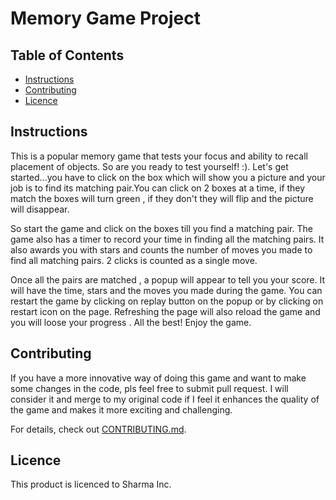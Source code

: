 # Memory Game Project

## Table of Contents

* [Instructions](#instructions)
* [Contributing](#contributing)
* [Licence](#Licence)

## Instructions

This is a popular memory game that tests your focus and ability to recall placement of objects. So are you ready to test yourself! :).
Let's get started...you have to click on the box which will show you a picture and your job is to find its matching pair.You can click on 2 boxes at a time, if they match the boxes will turn green , if they don't they will flip and the picture will disappear.

So start the game and click on the boxes till you find a matching pair. The game also has a timer to record your time in finding all the matching pairs. It also awards you with stars and counts the number of moves you made to find all matching pairs. 2 clicks is counted as a single move.

Once all the pairs are matched , a popup will appear to tell you your score. It will have the time, stars and the moves you made during the game. You can restart the game by clicking on replay button on the popup or by clicking on restart icon on the page. Refreshing the page will also reload the game and you will loose your progress .
All the best! Enjoy the game.

## Contributing

If you have a more innovative way of doing this game and want to make some changes in the code, pls feel free to submit pull request. I will consider it and merge to my original code if I feel it enhances the quality of the game and makes it more exciting and challenging.

For details, check out [CONTRIBUTING.md](CONTRIBUTING.md).

## Licence

This product is licenced to Sharma Inc.
